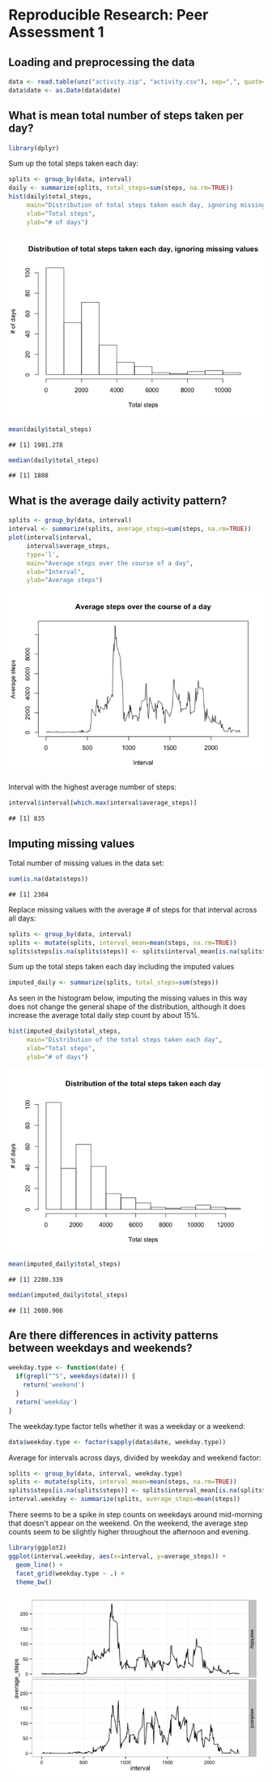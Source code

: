 # Reproducible Research: Peer Assessment 1


## Loading and preprocessing the data

```r
data <- read.table(unz("activity.zip", "activity.csv"), sep=",", quote="\"", header=TRUE)
data$date <- as.Date(data$date)
```

## What is mean total number of steps taken per day?

```r
library(dplyr)
```

Sum up the total steps taken each day:

```r
splits <- group_by(data, interval)
daily <- summarize(splits, total_steps=sum(steps, na.rm=TRUE))
hist(daily$total_steps,
     main="Distribution of total steps taken each day, ignoring missing values",
     xlab="Total steps",
     ylab="# of days")
```

![](PA1_template_files/figure-html/unnamed-chunk-2-1.png) 

```r
mean(daily$total_steps)
```

```
## [1] 1981.278
```

```r
median(daily$total_steps)
```

```
## [1] 1808
```

## What is the average daily activity pattern?

```r
splits <- group_by(data, interval)
interval <- summarize(splits, average_steps=sum(steps, na.rm=TRUE))
plot(interval$interval,
     interval$average_steps,
     type='l',
     main="Average steps over the course of a day",
     xlab="Interval",
     ylab="Average steps")
```

![](PA1_template_files/figure-html/unnamed-chunk-3-1.png) 

Interval with the highest average number of steps:


```r
interval$interval[which.max(interval$average_steps)]
```

```
## [1] 835
```

## Imputing missing values
Total number of missing values in the data set:

```r
sum(is.na(data$steps))
```

```
## [1] 2304
```

Replace missing values with the average # of steps for that interval across all days:

```r
splits <- group_by(data, interval)
splits <- mutate(splits, interval_mean=mean(steps, na.rm=TRUE))
splits$steps[is.na(splits$steps)] <- splits$interval_mean[is.na(splits$steps)]
```

Sum up the total steps taken each day including the imputed values

```r
imputed_daily <- summarize(splits, total_steps=sum(steps))
```

As seen in the histogram below, imputing the missing values in this way does not change the general shape of the distribution, although it does increase the average total daily step count by about 15%.

```r
hist(imputed_daily$total_steps,
     main="Distribution of the total steps taken each day",
     xlab="Total steps",
     ylab="# of days")
```

![](PA1_template_files/figure-html/unnamed-chunk-8-1.png) 

```r
mean(imputed_daily$total_steps)
```

```
## [1] 2280.339
```

```r
median(imputed_daily$total_steps)
```

```
## [1] 2080.906
```

## Are there differences in activity patterns between weekdays and weekends?

```r
weekday.type <- function(date) {
  if(grepl("^S", weekdays(date))) {
    return('weekend')
  }
  return('weekday')
}
```

The weekday.type factor tells whether it was a weekday or a weekend:

```r
data$weekday.type <- factor(sapply(data$date, weekday.type))
```

Average for intervals across days, divided by weekday and weekend factor:

```r
splits <- group_by(data, interval, weekday.type)
splits <- mutate(splits, interval_mean=mean(steps, na.rm=TRUE))
splits$steps[is.na(splits$steps)] <- splits$interval_mean[is.na(splits$steps)]
interval.weekday <- summarize(splits, average_steps=mean(steps))
```

There seems to be a spike in step counts on weekdays around mid-morning that doesn't appear on the weekend.  On the weekend, the average step counts seem to be slightly higher throughout the afternoon and evening.

```r
library(ggplot2)
ggplot(interval.weekday, aes(x=interval, y=average_steps)) +
  geom_line() +
  facet_grid(weekday.type ~ .) +
  theme_bw()
```

![](PA1_template_files/figure-html/unnamed-chunk-12-1.png) 
